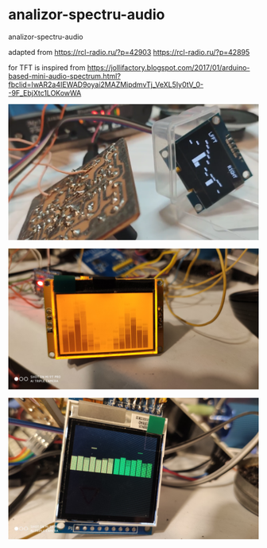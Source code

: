 # analizor-spectru-audio
analizor-spectru-audio

adapted from https://rcl-radio.ru/?p=42903  https://rcl-radio.ru/?p=42895

for TFT is inspired from https://jollifactory.blogspot.com/2017/01/arduino-based-mini-audio-spectrum.html?fbclid=IwAR2a4IEWAD9oyai2MAZMipdmvTj_VeXL5Iy0tV_0--9F_EbjXtc1LOKowWA

![poza](https://github.com/vlad-gheorghe/analizor-spectru-audio/blob/master/oled-s.png)

![poza](https://github.com/vlad-gheorghe/analizor-spectru-audio/blob/master/IMG_20200326_190223.jpg)

![poza](https://github.com/vlad-gheorghe/analizor-spectru-audio/blob/master/IMG_20200326_190745.jpg)
